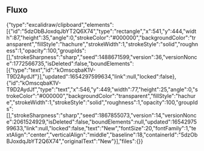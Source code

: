 ## Fluxo

{"type":"excalidraw/clipboard","elements":[{"id":"5dzObBJoxdqJbYT2Q6X74","type":"rectangle","x":541,"y":444,"width":87,"height":35,"angle":0,"strokeColor":"#000000","backgroundColor":"transparent","fillStyle":"hachure","strokeWidth":1,"strokeStyle":"solid","roughness":1,"opacity":100,"groupIds":[],"strokeSharpness":"sharp","seed":1488671599,"version":36,"versionNonce":1772566735,"isDeleted":false,"boundElements":[{"type":"text","id":"kOmscqbaK1V-T9D2AydJf"}],"updated":1654297599634,"link":null,"locked":false},{"id":"kOmscqbaK1V-T9D2AydJf","type":"text","x":546,"y":449,"width":77,"height":25,"angle":0,"strokeColor":"#000000","backgroundColor":"transparent","fillStyle":"hachure","strokeWidth":1,"strokeStyle":"solid","roughness":1,"opacity":100,"groupIds":[],"strokeSharpness":"sharp","seed":1867855073,"version":14,"versionNonce":2061524929,"isDeleted":false,"boundElements":null,"updated":1654297599633,"link":null,"locked":false,"text":"New","fontSize":20,"fontFamily":1,"textAlign":"center","verticalAlign":"middle","baseline":18,"containerId":"5dzObBJoxdqJbYT2Q6X74","originalText":"New"}],"files":{}}

